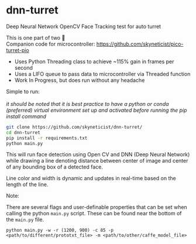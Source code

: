 # dnn-turret
Deep Neural Network OpenCV Face Tracking test for auto turret

This is one part of two 🥨 <br>
Companion code for microcontroller: https://github.com/skyneticist/pico-turret-pio

- Uses Python Threading class to achieve ~115% gain in frames per second
- Uses a LIFO queue to pass data to microcontroller via Threaded function
- Work In Progress, but does run without any headache

Simple to run:
<br>
<br>
_it should be noted that it is best practice to have a python or conda (preferred) virtual environment set up and activated before running the pip install command_

```Bash
git clone https://github.com/skyneticist/dnn-turret/
cd dnn-turret
pip install -r requirements.txt
python main.py
```

This will run face detection using Open CV and DNN (Deep Neural Network) while drawing a line denoting distance between center of image and center of any bounding box of a detected face.

Line color and width is dynamic and updates in real-time based on the length of the line.

Note: 

There are several flags and user-definable properties that can be set when calling the python `main.py` script.
These can be found near the bottom of the `main.py` file.

```
python main.py -w -r (1200, 900) -c 85 -p <path/to/different/prototxt_file> -m <path/to/other/caffe_model_file> 
```
